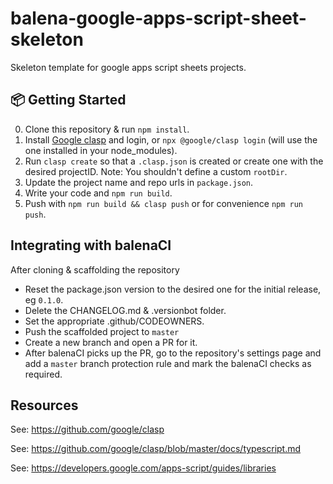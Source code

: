 # balena-google-apps-script-sheet-skeleton
Skeleton template for google apps script sheets projects.

## :package: Getting Started
0. Clone this repository & run `npm install`.
1. Install [Google clasp](https://github.com/google/clasp) and login,
  or `npx @google/clasp login` (will use the one installed in your node_modules).
2. Run `clasp create` so that a `.clasp.json` is created or create one with the desired projectID.
  Note: You shouldn't define a custom `rootDir`.
3. Update the project name and repo urls in `package.json`.
4. Write your code and `npm run build`.
5. Push with `npm run build && clasp push` or for convenience `npm run push`.

## Integrating with balenaCI

After cloning & scaffolding the repository
* Reset the package.json version to the desired one for the initial release, eg `0.1.0`.
* Delete the CHANGELOG.md & .versionbot folder.
* Set the appropriate .github/CODEOWNERS.
* Push the scaffolded project to `master`
* Create a new branch and open a PR for it.
* After balenaCI picks up the PR, go to the repository's settings page and add a
  `master` branch protection rule and mark the balenaCI checks as required.


## Resources

See: https://github.com/google/clasp

See: https://github.com/google/clasp/blob/master/docs/typescript.md

See: https://developers.google.com/apps-script/guides/libraries
